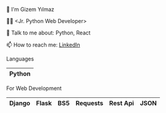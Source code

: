 👋 I'm Gizem Yılmaz

👩‍💻 <Jr. Python Web Developer>
  
💬 Talk to me about: Python, React

📫 How to reach me: [LinkedIn](https://www.linkedin.com/in/gizem-y-a38340122/)

Languages

| Python |
| :---: |

For Web Development

| Django | Flask | BS5 | Requests | Rest Api | JSON |
| :---: | :---: | :---: | :---: | :---: | :---: |
